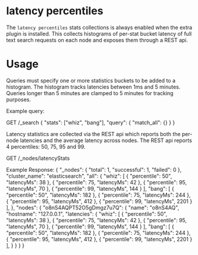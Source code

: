 latency percentiles
===================

The ```latency percentiles``` stats collections is always enabled when the
extra plugin is installed. This collects histograms of per-stat bucket latency
of full text search requests on each node and exposes them through a REST api.

Usage
=====

Queries must specify one or more statistics buckets to be added to a histogram. The
histogram tracks latencies between 1ms and 5 minutes. Queries longer than 5 minutes
are clamped to 5 minutes for tracking purposes.

Example query:

GET /_search
{
    "stats": ["whiz", "bang"],
    "query": { "match_all": {} }
}

Latency statistics are collected via the REST api which reports both the per-node latencies
and the average latency across nodes. The REST api reports 4 percentiles: 50, 75, 95 and 99.

GET /_nodes/latencyStats

Example Response:
{
    "_nodes": {
        "total": 1,
        "successful": 1,
        "failed": 0
    },
    "cluster_name": "elasticsearch",
    "all": {
        "whiz": [
            { "percentile": 50", "latencyMs": 38 },
            { "percentile": 75, "latencyMs": 42 },
            { "percentile": 95, "latencyMs", 70 },
            { "percentile": 99, "latencyMs", 144 }
        ],
        "bang": [
            { "percentile": 50", "latencyMs": 182 },
            { "percentile": 75, "latencyMs": 244 },
            { "percentile": 95, "latencyMs", 412 },
            { "percentile": 99, "latencyMs", 2201 }
        ],
    },
    "nodes": {
        "o8nS4AQPT52O5gDmgz7u7Q": {
            "name": "o8nS4AQ",
            "hostname": "127.0.0.1",
            "latencies": {
                "whiz": [
                    { "percentile": 50", "latencyMs": 38 },
                    { "percentile": 75, "latencyMs": 42 },
                    { "percentile": 95, "latencyMs", 70 },
                    { "percentile": 99, "latencyMs", 144 }
                ],
                "bang": [
                    { "percentile": 50", "latencyMs": 182 },
                    { "percentile": 75, "latencyMs": 244 },
                    { "percentile": 95, "latencyMs", 412 },
                    { "percentile": 99, "latencyMs", 2201 }
                ],
            }
        }
    }
}
